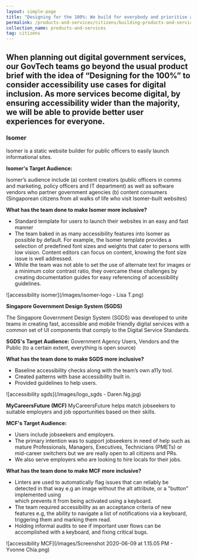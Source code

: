 ```yaml
---
layout: simple-page
title: "Designing for the 100%: We build for everybody and prioritise accessibility"
permalink: /products-and-services/citizens/building-products-and-services-for-everyone/
collection_name: products-and-services
tag: citizens
---
```


When planning out digital government services, our GovTech teams go beyond the usual product brief with the idea of “Designing for the 100%” to consider accessibility use cases for digital inclusion. As more services become digital, by ensuring accessibility wider than the majority, we will be able to provide better user experiences for everyone.
---

### **Isomer**

Isomer is a static website builder for public officers to easily launch informational sites.

**Isomer's Target Audience:**

Isomer’s audience include (a) content creators (public officers in comms and marketing, policy officers and IT department) as well as software vendors who partner government agencies (b) content consumers  (Singaporean citizens from all walks of life who visit Isomer-built websites)

**What has the team done to make Isomer more inclusive?** 

 - Standard template for users to launch their websites in an easy and fast manner
 - The team baked in as many accessibility features into Isomer as possible by default.
For example, the Isomer template provides a selection of predefined font sizes and weights that cater to persons with low vision. Content editors can focus on content, knowing the font size issue is well addressed.
 - While the team was not able to set the use of alternate text for images or a minimum color contrast ratio, they overcame these challenges by creating documentation guides for easy referencing of accessibility guidelines.
 
 ![accessibility isomer](/images/isomer-logo - Lisa T.png)
 
 **Singapore Government Design System (SGDS)**

The Singapore Government Design System (SGDS) was developed to unite teams in creating fast, accessible and mobile friendly digital services with a common set of UI components that comply to the Digital Service Standards.

**SGDS's Target Audience:**
Government Agency Users, Vendors and the Public (to a certain extent, everything is open source)

**What has the team done to make SGDS more inclusive?** 

 - Baseline accessibility checks along with the team’s own a11y tool.
 - Created patterns with base accessibility built in.
 - Provided guidelines to help users.

![accessibility sgds](/images/logo_sgds - Daren Ng.jpg)
 
**MyCareersFuture (MCF)**
MyCareersFuture helps match jobseekers to suitable employers and job opportunities based on their skills.

**MCF's Target Audience:**
 - Users include jobseekers and employers.
 - The primary intention was to support jobseekers in need of help such as mature Professionals, Managers, Executives, Technicians (PMETs) or mid-career switchers but we are really open to all citizens and PRs.
 - We also serve employers who are looking to hire locals for their jobs.
 
 **What has the team done to make MCF more inclusive?** 
 
 - Linters are used to automatically flag issues that can reliably be detected in that way e.g an image without the alt attribute, or a "button" implemented using <div onclick=... /> which prevents it from being activated using a keyboard.
 - The team required accessibility as an acceptance criteria of new features e.g, the ability to navigate a list of notifications via a keyboard, triggering them and marking them read.
 - Holding informal audits to see if important user flows can be accomplished with a keyboard, and fixing critical bugs.
 
 ![accessibility MCF](/images/Screenshot 2020-06-09 at 1.15.05 PM - Yvonne Chia.png)

